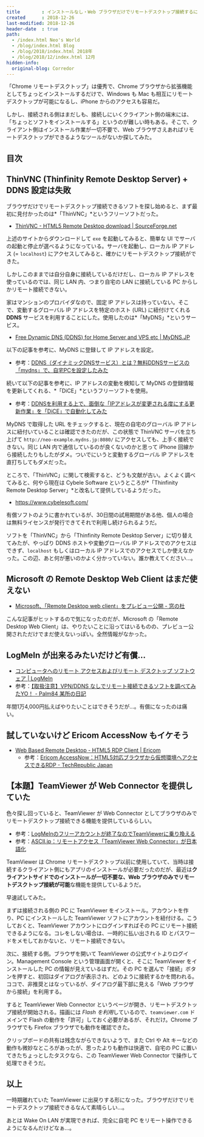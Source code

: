 ```yaml
---
title        : インストールなし・Web ブラウザだけでリモートデスクトップ接続するには TeamViewer Web Connector が良かった
created      : 2018-12-26
last-modified: 2018-12-26
header-date  : true
path:
  - /index.html Neo's World
  - /blog/index.html Blog
  - /blog/2018/index.html 2018年
  - /blog/2018/12/index.html 12月
hidden-info:
  original-blog: Corredor
---
```


「Chrome リモートデスクトップ」は優秀で、Chrome ブラウザから拡張機能としてちょっとインストールするだけで、Windows も Mac も相互にリモートデスクトップが可能になるし、iPhone からのアクセスも容易だ。

しかし、接続される側はまだしも、接続しにいくクライアント側の端末には、「ちょっとソフトをインストールする」というのが難しい時もある。そこで、クライアント側はインストール作業が一切不要で、Web ブラウザさえあればリモートデスクトップができるようなツールがないか探してみた。

## 目次

## ThinVNC (Thinfinity Remote Desktop Server) + DDNS 設定は失敗

ブラウザだけでリモートデスクトップ接続できるソフトを探し始めると、まず最初に見付かったのは*「ThinVNC」*というフリーソフトだった。

- [ThinVNC - HTML5 Remote Desktop download | SourceForge.net](https://sourceforge.net/projects/thinvnc/)

上述のサイトからダウンロードして `exe` を起動してみると、簡単な UI でサーバの起動と停止が選べるようになっている。サーバを起動し、ローカル IP アドレス (= `localhost`) にアクセスしてみると、確かにリモートデスクトップ接続ができた。

しかしこのままでは自分自身に接続しているだけだし、ローカル IP アドレスを使っているのでは、同じ LAN 内、つまり自宅の LAN に接続している PC からしかリモート接続できない。

家はマンションのプロバイダなので、固定 IP アドレスは持っていない。そこで、変動するグローバル IP アドレスを特定のホスト (URL) に紐付けてくれる **DDNS** サービスを利用することにした。使用したのは*「MyDNS」*というサービス。

- [Free Dynamic DNS (DDNS) for Home Server and VPS etc | MyDNS.JP](https://www.mydns.jp/)

以下の記事を参考に、MyDNS に登録して IP アドレスを設定。

- 参考：[DDNS（ダイナミックDNSサービス）とは？無料DDNSサービスの「mydns」で、自宅PCを設定したみた](https://viral-community.com/other-it/ddns-mydns-2060/)

続いて以下の記事を参考に、IP アドレスの変動を検知して MyDNS の登録情報を更新してくれる、*「DiCE」*というフリーソフトを使用。

- 参考：[DDNSを利用する上で、面倒な「IPアドレスが変更される度にする更新作業」を「DiCE」で自動化してみた](https://viral-community.com/other-it/ddns-dice-2101/)

MyDNS で取得した URL をチェックすると、現在の自宅のグローバル IP アドレスに紐付いていることは確認できたのだが、この状態で ThinVNC サーバを立ち上げて `http://neo-example.mydns.jp:8080/` にアクセスしても、上手く接続できない。同じ LAN 内で通信しているのが良くないのかと思って iPhone 回線から接続したりもしたがダメ。ついでにいうと変動するグローバル IP アドレスを直打ちしてもダメだった。

ところで、「ThinVNC」に関して検索すると、どうも文献が古い。よくよく調べてみると、何やら現在は Cybele Software というところが*「Thinfinity Remote Desktop Server」*と改名して提供しているようだった。

- <https://www.cybelesoft.com/>

有償ソフトのように書かれているが、30日間の試用期間がある他、個人の場合は無料ライセンスが発行できてそれで利用し続けられるようだ。

ソフトを「ThinVNC」から「Thinfinity Remote Desktop Server」に切り替えてみたが、やっぱり DDNS ホストや変動グローバル IP アドレスでのアクセスはできず、`localhost` もしくはローカル IP アドレスでのアクセスでしか使えなかった。この辺、あと何が悪いのかよく分かっていない。誰か教えてください…。

## Microsoft の Remote Desktop Web Client はまだ使えない

- [Microsoft、「Remote Desktop web client」をプレビュー公開 - 窓の杜](https://forest.watch.impress.co.jp/docs/news/1114252.html)

こんな記事がヒットするので気になったのだが、Microsoft の「Remote Desktop Web Client」は、やりたいことに沿ってはいるものの、プレビュー公開されただけでまだ使えないっぽい。全然情報がなかった。

## LogMeIn が出来るみたいだけど有償…

- [コンピュータへのリモート アクセスおよびリモート デスクトップ ソフトウェア | LogMeIn](https://www.logmein.com/ja)
- 参考：[【取扱注意】VPN/DDNS なしでリモート接続できるソフトを調べてみたYO！ - Palm84 某所の日記](http://d.hatena.ne.jp/palm84/20121217/1355744065)

年間1万4,000円払えばやりたいことはできそうだが…。有償になったのは痛い。

## 試していないけど Ericom AccessNow もイケそう

- [Web Based Remote Desktop - HTML5 RDP Client | Ericom](https://www.ericom.com/access-now/html5-rdp-client/)
  - 参考：[Ericom AccessNow：HTML5対応ブラウザから仮想環境へアクセスできるRDP - TechRepublic Japan](https://japan.techrepublic.com/article/35073690.htm)

## 【本題】TeamViewer が Web Connector を提供していた

色々探し回っていると、TeamViewer が Web Connector としてブラウザのみでリモートデスクトップ接続できる機能を提供しているらしい。

- 参考：[LogMeInのフリーアカウントが終了なのでTeamViewerに乗り換える](https://rcmdnk.com/blog/2014/01/21/computer-remote/)
- 参考：[ASCII.jp：リモートアクセス「TeamViewer Web Connector」が日本語化](http://ascii.jp/elem/000/000/697/697615/)

TeamViewer は Chrome リモートデスクトップ以前に使用していて、当時は接続するクライアント側にもアプリのインストールが必要だったのだが、最近は**クライアントサイドでのインストールが一切不要な、Web ブラウザのみでリモートデスクトップ接続が可能**な機能を提供しているようだ。

早速試してみた。

まずは接続される側の PC に TeamViewer をインストール。アカウントを作り、PC にインストールした TeamViewer ソフトにアカウントを紐付ける。こうしておくと、TeamViewer アカウントにログインすればその PC にリモート接続できるようになる。コレをしない場合は、一時的に払い出される ID とパスワードをメモしておかないと、リモート接続できない。

次に、接続する側。ブラウザを開いて TeamViewer の公式サイトよりログイン。Management Console という管理画面が開くと、そこに TeamViewer をインストールした PC の情報が見えているはずだ。その PC を選んで「接続」ボタンを押すと、初回はダイアログが表示され、どのように接続するかを問われる。ココで、非推奨とはなっているが、ダイアログ最下部に見える「Web ブラウザから接続」を利用する。

すると TeamViewer Web Connector というページが開き、リモートデスクトップ接続が開始される。描画には *Flash を利用*しているので、`teamviewer.com` ドメインで Flash の動作を「許可」しておく必要があるが、それだけ。Chrome ブラウザでも Firefox ブラウザでも動作を確認できた。

クリップボードの共有は残念ながらできないようで、また Ctrl や Alt キーなどの動作も微妙なところがあったが、思ったよりも動作は快適で、自宅の PC に置いてきたちょっとしたタスクなら、この TeamViewer Web Connector で操作して処理できそうだ。

## 以上

一時期離れていた TeamViewer に出戻りする形になった。ブラウザだけでリモートデスクトップ接続できるなんて素晴らしい…。

あとは Wake On LAN が実現できれば、完全に自宅 PC をリモート操作できるようになるんだけどなぁ…。
